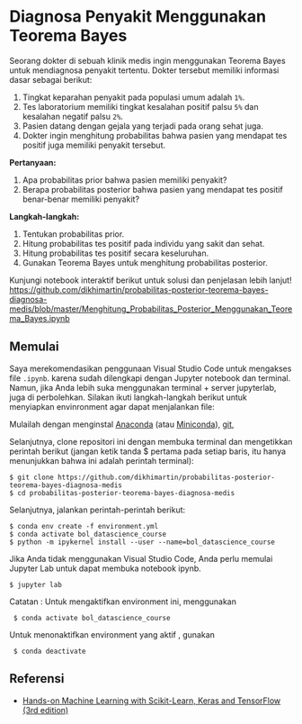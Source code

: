 # Diagnosa Penyakit Menggunakan Teorema Bayes

Seorang dokter di sebuah klinik medis ingin menggunakan Teorema Bayes untuk mendiagnosa penyakit tertentu. Dokter tersebut memiliki informasi dasar sebagai berikut:

1. Tingkat keparahan penyakit pada populasi umum adalah `1%`.
2. Tes laboratorium memiliki tingkat kesalahan positif palsu `5%` dan kesalahan negatif palsu `2%`.
3. Pasien datang dengan gejala yang terjadi pada orang sehat juga.
4. Dokter ingin menghitung probabilitas bahwa pasien yang mendapat tes positif juga memiliki penyakit tersebut.

**Pertanyaan:**
1. Apa probabilitas prior bahwa pasien memiliki penyakit?
2. Berapa probabilitas posterior bahwa pasien yang mendapat tes positif benar-benar memiliki penyakit?

**Langkah-langkah:**
1. Tentukan probabilitas prior.
2. Hitung probabilitas tes positif pada individu yang sakit dan sehat.
3. Hitung probabilitas tes positif secara keseluruhan.
4. Gunakan Teorema Bayes untuk menghitung probabilitas posterior.

Kunjungi notebook interaktif berikut untuk solusi dan penjelasan lebih lanjut!
https://github.com/dikhimartin/probabilitas-posterior-teorema-bayes-diagnosa-medis/blob/master/Menghitung_Probabilitas_Posterior_Menggunakan_Teorema_Bayes.ipynb

Memulai
---------------
Saya merekomendasikan penggunaan Visual Studio Code untuk mengakses file `.ipynb`. karena sudah dilengkapi dengan Jupyter notebook dan terminal. Namun, jika Anda lebih suka menggunakan terminal + server jupyterlab, juga di perbolehkan. Silakan ikuti langkah-langkah berikut untuk menyiapkan envinronment agar dapat menjalankan file:

Mulailah dengan menginstal [Anaconda](https://www.anaconda.com/products/distribution) (atau [Miniconda](https://docs.conda.io/en/latest/miniconda.html)), [git](https://git-scm.com/downloads), 

Selanjutnya, clone repositori ini dengan membuka terminal dan mengetikkan perintah berikut (jangan ketik tanda $ pertama pada setiap baris, itu hanya menunjukkan bahwa ini adalah perintah terminal):

    $ git clone https://github.com/dikhimartin/probabilitas-posterior-teorema-bayes-diagnosa-medis
    $ cd probabilitas-posterior-teorema-bayes-diagnosa-medis

Selanjutnya, jalankan perintah-perintah berikut:

    $ conda env create -f environment.yml
    $ conda activate bol_datascience_course
    $ python -m ipykernel install --user --name=bol_datascience_course

Jika Anda tidak menggunakan Visual Studio Code, Anda perlu memulai Jupyter Lab untuk dapat membuka notebook ipynb.

    $ jupyter lab

Catatan :
 Untuk mengaktifkan environment ini, menggunakan

     $ conda activate bol_datascience_course

 Untuk menonaktifkan environment yang aktif , gunakan

     $ conda deactivate    

Referensi
--------
* [Hands-on Machine Learning with Scikit-Learn, Keras and TensorFlow (3rd edition)](https://homl.info/er3)
